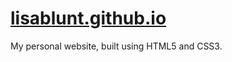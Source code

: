 [lisablunt.github.io](http://lisablunt.github.io)
==============

My personal website, built using HTML5 and CSS3.
